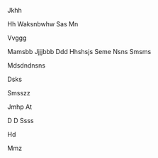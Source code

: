 Jkhh

Hh
Waksnbwhw
Sas
Mn



Vvggg

Mamsbb
Jjjjbbb
Ddd
Hhshsjs
Seme 
Nsns
  Smsms

Mdsdndnsns


Dsks

Smsszz

Jmhp
At






D
D
Ssss




Hd


Mmz





